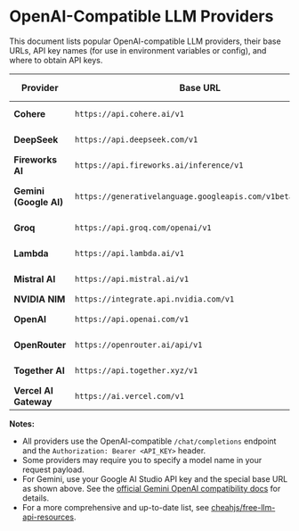 # OpenAI-Compatible LLM Providers

This document lists popular OpenAI-compatible LLM providers, their base URLs, API key names (for use in environment variables or config), and where to obtain API keys.

| Provider               | Base URL                                                  | API Key Name         | Get API Key                                                           |
| ---------------------- | --------------------------------------------------------- | -------------------- | --------------------------------------------------------------------- |
| **Cohere**             | `https://api.cohere.ai/v1`                                | `COHERE_API_KEY`     | [Cohere API Keys](https://dashboard.cohere.com/api-keys)              |
| **DeepSeek**           | `https://api.deepseek.com/v1`                             | `DEEPSEEK_API_KEY`   | [DeepSeek API Keys](https://deepseek.com/)                            |
| **Fireworks AI**       | `https://api.fireworks.ai/inference/v1`                   | `FIREWORKS_API_KEY`  | [Fireworks API Keys](https://app.fireworks.ai/api-keys)               |
| **Gemini (Google AI)** | `https://generativelanguage.googleapis.com/v1beta/openai` | `GEMINI_API_KEY`     | [Google AI Studio API Keys](https://makersuite.google.com/app/apikey) |
| **Groq**               | `https://api.groq.com/openai/v1`                          | `GROQ_API_KEY`       | [Groq API Keys](https://console.groq.com/keys)                        |
| **Lambda**             | `https://api.lambda.ai/v1`                                | `LAMBDA_API_KEY`     | [Lambda API Keys](https://cloud.lambda.ai/api-keys/cloud-api)         |
| **Mistral AI**         | `https://api.mistral.ai/v1`                               | `MISTRAL_API_KEY`    | [Mistral API Keys](https://console.mistral.ai/api-keys)               |
| **NVIDIA NIM**         | `https://integrate.api.nvidia.com/v1`                     | `NVIDIA_API_KEY`     | [NVIDIA NIM](https://build.nvidia.com/)                               |
| **OpenAI**             | `https://api.openai.com/v1`                               | `OPENAI_API_KEY`     | [OpenAI API Keys](https://platform.openai.com/api-keys)               |
| **OpenRouter**         | `https://openrouter.ai/api/v1`                            | `OPENROUTER_API_KEY` | [OpenRouter API Keys](https://openrouter.ai/keys)                     |
| **Together AI**        | `https://api.together.xyz/v1`                             | `TOGETHER_API_KEY`   | [Together API Keys](https://api.together.ai/)                         |
| **Vercel AI Gateway**  | `https://ai.vercel.com/v1`                                | `VERCEL_API_KEY`     | [Vercel AI Gateway](https://vercel.com/ai/gateway)                    |

**Notes:**
- All providers use the OpenAI-compatible `/chat/completions` endpoint and the `Authorization: Bearer <API_KEY>` header.
- Some providers may require you to specify a model name in your request payload.
- For Gemini, use your Google AI Studio API key and the special base URL as shown above. See the [official Gemini OpenAI compatibility docs](https://ai.google.dev/gemini-api/docs/openai) for details.
- For a more comprehensive and up-to-date list, see [cheahjs/free-llm-api-resources](https://github.com/cheahjs/free-llm-api-resources). 